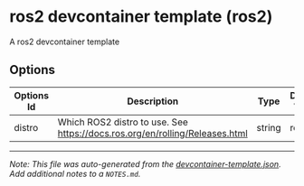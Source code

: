 
# ros2 devcontainer template (ros2)

A ros2 devcontainer template

## Options

| Options Id | Description | Type | Default Value |
|-----|-----|-----|-----|
| distro | Which ROS2 distro to use. See https://docs.ros.org/en/rolling/Releases.html | string | rolling |



---

_Note: This file was auto-generated from the [devcontainer-template.json](https://github.com/tonynajjar/ros2_devcontainer_template/blob/main/src/ros2/devcontainer-template.json).  Add additional notes to a `NOTES.md`._
